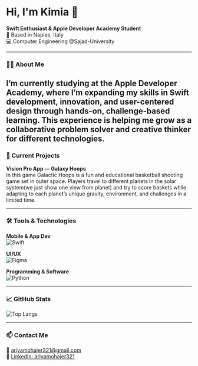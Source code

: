 # Hi, I'm Kimia 👋

**Swift Enthusiast & Apple Developer Academy Student**  
📍 Based in Naples, Italy  
💻 Computer Engineering @Sajad-University

---

### 👩‍💻 About Me
I’m currently studying at the Apple Developer Academy, where I’m expanding my skills in Swift development, innovation, and user-centered design through hands-on, challenge-based learning. This experience is helping me grow as a collaborative problem solver and creative thinker for different technologies.
---

### 🚀 Current Projects
**Vision Pro App — Galaxy Hoops**  
In this game Galactic Hoops is a fun and educational basketball shooting game set in outer space. Players travel to different planets in the solar system(we just show one view from planet) and try to score baskets while adapting to each planet’s unique gravity, environment, and challenges in a limited time.

---

### 🛠 Tools & Technologies
**Mobile & App Dev**  
![Swift](https://img.shields.io/badge/-Swift-orange?logo=swift&logoColor=white)

**UI/UX**  
![Figma](https://img.shields.io/badge/-Figma-blue?logo=figma)

**Programming & Software**  
![Python](https://img.shields.io/badge/-Python-3776AB?logo=python&logoColor=white)

---

### 📈 GitHub Stats
![Top Langs](https://github-readme-stats.vercel.app/api/top-langs/?username=kimiakarbin&layout=compact)

---

### 📫 Contact Me
📧 [ariyamohajer321@gmail.com](ariyamohajer321@gmail.com)  
💼 [LinkedIn: ariyamohajer321](https://www.linkedin.com/in/aryamohajer)  
